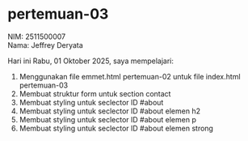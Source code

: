 # pertemuan-03
NIM: 2511500007<br>
Nama: Jeffrey Deryata

Hari ini Rabu, 01 Oktober 2025, saya mempelajari:
<ol>
    <li>Menggunakan file emmet.html pertemuan-02 untuk file index.html pertemuan-03</li>
    <li>Membuat struktur form untuk section contact</li>
    <li>Membuat styling untuk seclector ID #about</li>
    <li>Membuat styling untuk seclector ID #about elemen h2</li>
    <li>Membuat styling untuk seclector ID #about elemen p</li>
    <li>Membuat styling untuk seclector ID #about elemen strong</li>
</ol>
